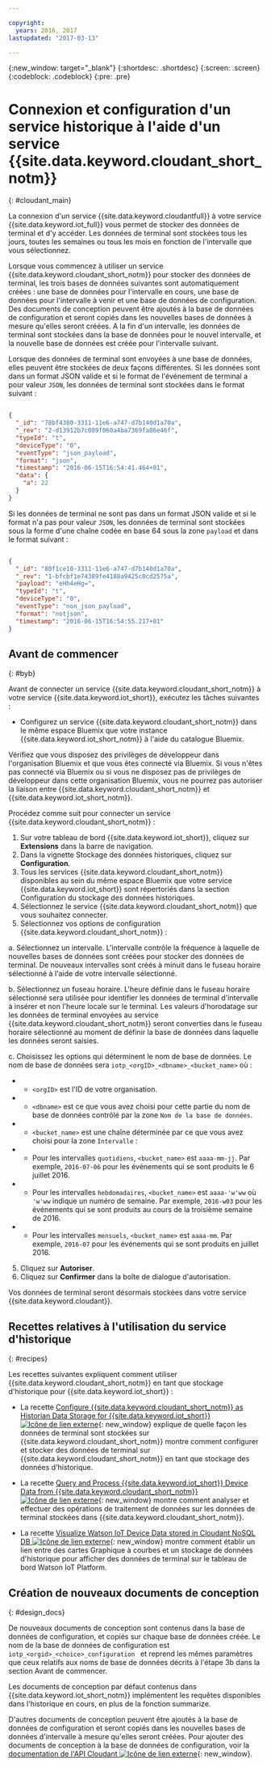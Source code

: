 ```yaml
---

copyright:
  years: 2016, 2017
lastupdated: "2017-03-13"

---
```


{:new_window: target="\_blank"}
{:shortdesc: .shortdesc}
{:screen: .screen}
{:codeblock: .codeblock}
{:pre: .pre}

# Connexion et configuration d'un service historique à l'aide d'un service {{site.data.keyword.cloudant_short_notm}}  
{: #cloudant_main}

La connexion d'un service {{site.data.keyword.cloudantfull}} à votre service {{site.data.keyword.iot_full}} vous permet de stocker des données de terminal et d'y accéder. Les données de terminal sont stockées tous les jours, toutes les semaines ou tous les mois en fonction de l'intervalle que vous sélectionnez.

Lorsque vous commencez à utiliser un service {{site.data.keyword.cloudant_short_notm}} pour stocker des données de terminal, les trois bases de données suivantes sont automatiquement créées : une base de données pour l'intervalle en cours, une base de données pour l'intervalle à venir et une base de données de configuration. Des documents de conception peuvent être ajoutés à la base de données de configuration et seront copiés dans les nouvelles bases de données à mesure qu'elles seront créées. A la fin d'un intervalle, les données de terminal sont stockées dans la base de données pour le nouvel intervalle, et la nouvelle base de données est créée pour l'intervalle suivant.

Lorsque des données de terminal sont envoyées à une base de données, elles peuvent être stockées de deux façons différentes. Si les données sont dans un format JSON valide et si le format de l'événement de terminal a pour valeur `JSON`, les données de terminal sont stockées dans le format suivant :

```json

{
  "_id": "78bf4380-3311-11e6-a747-d7b140d1a70a",
  "_rev": "2-d13912b7c089f060a4ba7369fa86e46f",
  "typeId": "t",
  "deviceType": "0",
  "eventType": "json_payload",
  "format": "json",
  "timestamp": "2016-06-15T16:54:41.464+01",
  "data": {
    "a": 22
  }
}

```

Si les données de terminal ne sont pas dans un format JSON valide et si le format n'a pas pour valeur `JSON`, les données de terminal sont stockées sous la forme d'une chaîne codée en base 64 sous la zone `payload` et dans le format suivant :

```json

{
  "_id": "80f1ce10-3311-11e6-a747-d7b140d1a70a",
  "_rev": "1-bfcbf1e74389fe4188a9425c0cd2575a",
  "payload": "eHh4eHg=",
  "typeId": "t",
  "deviceType": "0",
  "eventType": "non_json_payload",
  "format": "notjson",
  "timestamp": "2016-06-15T16:54:55.217+01"
}

```

## Avant de commencer  
{: #byb}

Avant de connecter un service {{site.data.keyword.cloudant_short_notm}} à votre service {{site.data.keyword.iot_short}}, exécutez les tâches suivantes :

- Configurez un service {{site.data.keyword.cloudant_short_notm}} dans le même espace Bluemix que votre instance {{site.data.keyword.iot_short_notm}} à l'aide du catalogue Bluemix.

Vérifiez que vous disposez des privilèges de développeur dans l'organisation Bluemix et que vous êtes connecté via Bluemix. Si vous n'êtes pas connecté via Bluemix ou si vous ne disposez pas de privilèges de développeur dans cette organisation Bluemix, vous ne pourrez pas autoriser la liaison entre {{site.data.keyword.cloudant_short_notm}} et {{site.data.keyword.iot_short_notm}}.

Procédez comme suit pour connecter un service {{site.data.keyword.cloudant_short_notm}} :

1. Sur votre tableau de bord {{site.data.keyword.iot_short}}, cliquez sur **Extensions** dans la barre de navigation.
2. Dans la vignette Stockage des données historiques, cliquez sur **Configuration**.
2. Tous les services {{site.data.keyword.cloudant_short_notm}} disponibles au sein du même espace Bluemix que votre service {{site.data.keyword.iot_short}} sont répertoriés dans la section Configuration du stockage des données historiques.
3. Sélectionnez le service {{site.data.keyword.cloudant_short_notm}} que vous souhaitez connecter.
4. Sélectionnez vos options de configuration {{site.data.keyword.cloudant_short_notm}} :

  a. Sélectionnez un intervalle. L'intervalle contrôle la fréquence à laquelle de nouvelles bases de données sont créées pour stocker des données de terminal. De nouveaux intervalles sont créés à minuit dans le fuseau horaire sélectionné à l'aide de votre intervalle sélectionné.

  b. Sélectionnez un fuseau horaire. L'heure définie dans le fuseau horaire sélectionné sera utilisée pour identifier les données de terminal d'intervalle à insérer et non l'heure locale sur le terminal. Les valeurs d'horodatage sur les données de terminal envoyées au service {{site.data.keyword.cloudant_short_notm}} seront converties dans le fuseau horaire sélectionné au moment de définir la base de données dans laquelle les données seront saisies.

  c. Choisissez les options qui déterminent le nom de base de données. Le nom de base de données sera `iotp_<orgID>_<dbname>_<bucket_name>` où :

 +  * `<orgID>` est l'ID de votre organisation.
 +  * `<dbname>` est ce que vous avez choisi pour cette partie du nom de base de données contrôlé par la zone `Nom de la base de données`.
 +  * `<bucket_name>` est une chaîne déterminée par ce que vous avez choisi pour la zone `Intervalle` :
 +    * Pour les intervalles `quotidiens`, `<bucket_name>` est `aaaa-mm-jj`.  Par exemple, `2016-07-06` pour les événements qui se sont produits le 6 juillet 2016.
 +    * Pour les intervalles `hebdomadaires`, `<bucket_name>` est `aaaa-'w'ww` où `'w'ww` indique un numéro de semaine.  Par exemple, `2016-w03` pour les événements qui se sont produits au cours de la troisième semaine de 2016.
 +    * Pour les intervalles `mensuels`, `<bucket_name>` est `aaaa-mm`.  Par exemple, `2016-07` pour les événements qui se sont produits en juillet 2016.

5. Cliquez sur **Autoriser**.
6. Cliquez sur **Confirmer** dans la boîte de dialogue d'autorisation.

Vos données de terminal seront désormais stockées dans votre service {{site.data.keyword.cloudant}}.

## Recettes relatives à l'utilisation du service d'historique  
{: #recipes}

Les recettes suivantes expliquent comment utiliser {{site.data.keyword.cloudant_short_notm}} en tant que stockage d'historique pour {{site.data.keyword.iot_short}} :

- La recette [Configure {{site.data.keyword.cloudant_short_notm}} as Historian Data Storage for {{site.data.keyword.iot_short}} ![Icône de lien externe](../../icons/launch-glyph.svg "External link icon")](https://developer.ibm.com/recipes/tutorials/cloudant-nosql-db-as-historian-data-storage-for-ibm-watson-iot-parti/){: new_window} explique de quelle façon les données de terminal sont stockées sur {{site.data.keyword.cloudant_short_notm}} montre comment configurer et stocker des données de terminal sur {{site.data.keyword.cloudant_short_notm}} en tant que stockage des données d'historique.

- La recette [Query and Process {{site.data.keyword.iot_short}} Device Data from {{site.data.keyword.cloudant_short_notm}} ![Icône de lien externe](../../icons/launch-glyph.svg "External link icon")](https://developer.ibm.com/recipes/tutorials/cloudant-nosql-db-as-historian-data-storage-for-ibm-watson-iot-partii){: new_window} montre comment analyser et effectuer des opérations de traitement de données sur les données de terminal stockées dans {{site.data.keyword.cloudant_short_notm}}.

- La recette [Visualize Watson IoT Device Data stored in Cloudant NoSQL DB ![Icône de lien externe](../../icons/launch-glyph.svg "External link icon")](https://developer.ibm.com/recipes/?post_type=pnext_tutorial&p=27327){: new_window} montre comment établir un lien entre des cartes Graphique à courbes et un stockage de données d'historique pour afficher des données de terminal sur le tableau de bord Watson IoT Platform.


## Création de nouveaux documents de conception  
{: #design_docs}

De nouveaux documents de conception sont contenus dans la base de données de configuration, et copiés sur chaque base de données créée. Le nom de la base de données de configuration est `iotp_<orgid>_<choice>_configuration
` et reprend les mêmes paramètres que ceux relatifs aux noms de base de données décrits à l'étape 3b dans la section Avant de commencer.

Les documents de conception par défaut contenus dans {{site.data.keyword.iot_short_notm}} implémentent les requêtes disponibles dans l'historique en cours, en plus de la fonction summarize.

D'autres documents de conception peuvent être ajoutés à la base de données de configuration et seront copiés dans les nouvelles bases de données d'intervalle à mesure qu'elles seront créées. Pour ajouter des documents de conception à la base de données de configuration, voir la [documentation de l'API Cloudant ![Icône de lien externe](../icons/launch-glyph.svg "External link icon")](https://docs.cloudant.com/document.html){: new_window}.

<!--  # Related links
{: #rellinks}
* [Querying your {{site.data.keyword.cloudant_short_notm}}](link) -->

